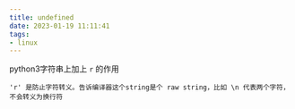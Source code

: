 ```yaml
---
title: undefined
date: 2023-01-19 11:11:41
tags:
- linux
---
```


python3字符串上加上 `r` 的作用

```shell
'r' 是防止字符转义。告诉编译器这个string是个 raw string，比如 \n 代表两个字符，不会转义为换行符 
```



